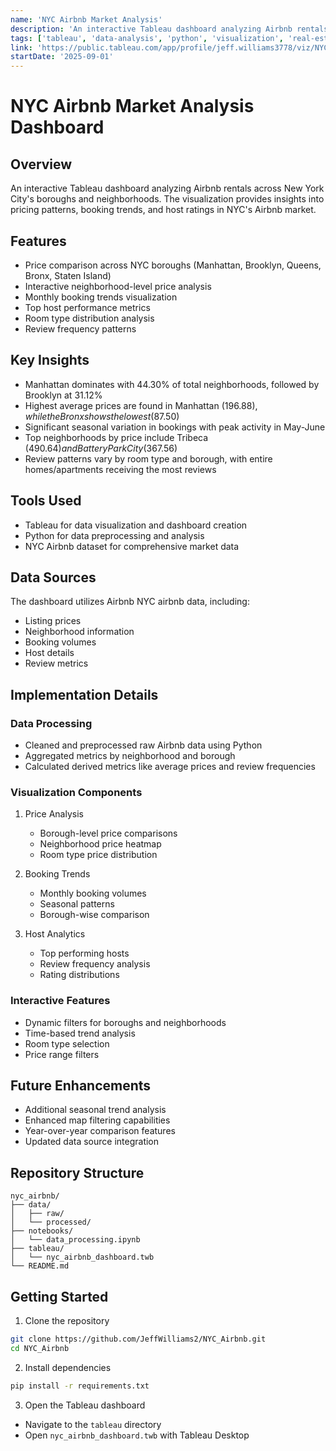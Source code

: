 ```yaml
---
name: 'NYC Airbnb Market Analysis'
description: 'An interactive Tableau dashboard analyzing Airbnb rentals across NYC boroughs and neighborhoods. Features comprehensive price analysis, booking trends, and host performance metrics with dynamic visualizations.'
tags: ['tableau', 'data-analysis', 'python', 'visualization', 'real-estate']
link: 'https://public.tableau.com/app/profile/jeff.williams3778/viz/NYCAirbnbTrends_17399453506280/Dashboard1'
startDate: '2025-09-01'
---
```


# NYC Airbnb Market Analysis Dashboard

## Overview

An interactive Tableau dashboard analyzing Airbnb rentals across New York City's boroughs and neighborhoods. The visualization provides insights into pricing patterns, booking trends, and host ratings in NYC's Airbnb market.

## Features

- Price comparison across NYC boroughs (Manhattan, Brooklyn, Queens, Bronx, Staten Island)
- Interactive neighborhood-level price analysis
- Monthly booking trends visualization
- Top host performance metrics
- Room type distribution analysis
- Review frequency patterns

## Key Insights

- Manhattan dominates with 44.30% of total neighborhoods, followed by Brooklyn at 31.12%
- Highest average prices are found in Manhattan ($196.88), while the Bronx shows the lowest ($87.50)
- Significant seasonal variation in bookings with peak activity in May-June
- Top neighborhoods by price include Tribeca ($490.64) and Battery Park City ($367.56)
- Review patterns vary by room type and borough, with entire homes/apartments receiving the most reviews

## Tools Used

- Tableau for data visualization and dashboard creation
- Python for data preprocessing and analysis
- NYC Airbnb dataset for comprehensive market data

## Data Sources

The dashboard utilizes Airbnb NYC airbnb data, including:
- Listing prices
- Neighborhood information
- Booking volumes
- Host details
- Review metrics

## Implementation Details

### Data Processing
- Cleaned and preprocessed raw Airbnb data using Python
- Aggregated metrics by neighborhood and borough
- Calculated derived metrics like average prices and review frequencies

### Visualization Components
1. Price Analysis
   - Borough-level price comparisons
   - Neighborhood price heatmap
   - Room type price distribution

2. Booking Trends
   - Monthly booking volumes
   - Seasonal patterns
   - Borough-wise comparison

3. Host Analytics
   - Top performing hosts
   - Review frequency analysis
   - Rating distributions

### Interactive Features
- Dynamic filters for boroughs and neighborhoods
- Time-based trend analysis
- Room type selection
- Price range filters

## Future Enhancements

- Additional seasonal trend analysis
- Enhanced map filtering capabilities
- Year-over-year comparison features
- Updated data source integration

## Repository Structure

```
nyc_airbnb/
├── data/
│   ├── raw/
│   └── processed/
├── notebooks/
│   └── data_processing.ipynb
├── tableau/
│   └── nyc_airbnb_dashboard.twb
└── README.md
```

## Getting Started

1. Clone the repository
```bash
git clone https://github.com/JeffWilliams2/NYC_Airbnb.git
cd NYC_Airbnb
```

2. Install dependencies
```bash
pip install -r requirements.txt
```

3. Open the Tableau dashboard
- Navigate to the `tableau` directory
- Open `nyc_airbnb_dashboard.twb` with Tableau Desktop
